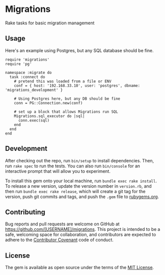 # Migrations

Rake tasks for basic migration management

## Usage

Here's an example using Postgres, but any SQL database should be fine.
```
require 'migrations'
require 'pg'

namespace :migrate do
  task :connect do
    # pretend this was loaded from a file or ENV
    conf = { host: '192.168.33.10', user: 'postgres', dbname: 'migrations_development' }

    # Using Postgres here, but any DB should be fine
    conn = PG::Connection.new(conf)

    # set up a block that allows Migrations run SQL
    Migrations.sql_executor do |sql|
      conn.exec(sql)
    end
  end
end
```

## Development

After checking out the repo, run `bin/setup` to install dependencies. Then, run `rake spec` to run the tests. You can also run `bin/console` for an interactive prompt that will allow you to experiment.

To install this gem onto your local machine, run `bundle exec rake install`. To release a new version, update the version number in `version.rb`, and then run `bundle exec rake release`, which will create a git tag for the version, push git commits and tags, and push the `.gem` file to [rubygems.org](https://rubygems.org).

## Contributing

Bug reports and pull requests are welcome on GitHub at https://github.com/[USERNAME]/migrations. This project is intended to be a safe, welcoming space for collaboration, and contributors are expected to adhere to the [Contributor Covenant](http://contributor-covenant.org) code of conduct.


## License

The gem is available as open source under the terms of the [MIT License](http://opensource.org/licenses/MIT).

